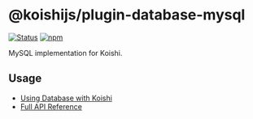 # @koishijs/plugin-database-mysql

[![Status](https://img.shields.io/github/workflow/status/koishijs/koishi/CI/master?style=flat-square)](https://github.com/koishijs/koishi/actions?query=workflow:CI)
[![npm](https://img.shields.io/npm/v/@koishijs/plugin-database-mysql?style=flat-square)](https://www.npmjs.com/package/@koishijs/plugin-database-mysql)

MySQL implementation for Koishi.

## Usage

- [Using Database with Koishi](https://koishi.chat/guide/using-database.html)
- [Full API Reference](https://koishi.chat/api/database.html)
